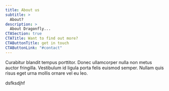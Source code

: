 ```yaml
---
title: About us
subtitle: >
  About?
description: >
  About Dragonfly...
CTASection: true
CTATitle: Want to find out more?
CTAButtonTitle: get in touch
CTAButtonLink: "#contact"
---
```


Curabitur blandit tempus porttitor. Donec ullamcorper nulla non metus auctor
fringilla. Vestibulum id ligula porta felis euismod semper. Nullam quis risus
eget urna mollis ornare vel eu leo.

dsfksdjhf
